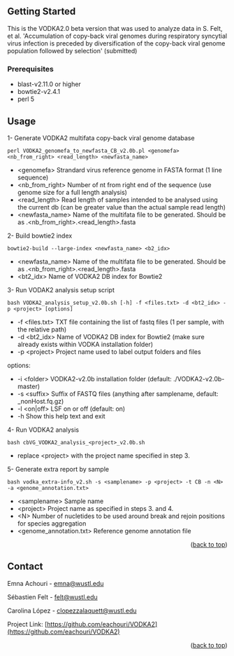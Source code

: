 <!-- GETTING STARTED -->
## Getting Started

This is the VODKA2.0 beta version that was used to analyze data in S. Felt, et al. 'Accumulation of copy-back viral genomes during respiratory syncytial virus infection is preceded by diversification of the copy-back viral genome population followed by selection' (submitted)

### Prerequisites

* blast-v2.11.0 or higher
* bowtie2-v2.4.1
* perl 5


<!-- USAGE EXAMPLES -->
## Usage

1- Generate VODKA2 multifata copy-back viral genome database

    perl VODKA2_genomefa_to_newfasta_CB_v2.0b.pl <genomefa> <nb_from_right> <read_length> <newfasta_name>

* \<genomefa\>  Strandard virus reference genome in FASTA format (1 line sequence)
* \<nb_from_right\> Number of nt from right end of the sequence (use genome size for a full length analysis)
* \<read_length\> Read length of samples intended to be analysed using the current db (can be greater value than the actual sample read length)
* \<newfasta_name\> Name of the multifata file to be generated. Should be as <virus>.<nb_from_right>.<read_length>.fasta

2- Build bowtie2 index

    bowtie2-build --large-index <newfasta_name> <b2_idx>

* \<newfasta_name\> Name of the multifata file to be generated. Should be as <virus>.<nb_from_right>.<read_length>.fasta
* \<bt2_idx\>  Name of VODKA2 DB index for Bowtie2

3- Run VODAK2 analysis setup script

    bash VODKA2_analysis_setup_v2.0b.sh [-h] -f <files.txt> -d <bt2_idx> -p <project> [options]

* -f \<files.txt\>  TXT file containing the list of fastq files (1 per sample, with the relative path)
* -d \<bt2_idx\>  Name of VODKA2 DB index for Bowtie2 (make sure already exists within VODKA installation folder)
* -p \<project\>  Project name used to label output folders and files

options:
  * -i \<folder\> VODKA2-v2.0b installation folder (default: ./VODKA2-v2.0b-master)
  * -s \<suffix\> Suffix of FASTQ files (anything after samplename, default: _nonHost.fq.gz)
  * -l \<on|off\> LSF on or off (default: on)
  * -h  Show this help text and exit

4- Run VODKA2 analysis

    bash cbVG_VODKA2_analysis_<project>_v2.0b.sh

* replace \<project\> with the project name specified in step 3.

5- Generate extra report by sample

    bash vodka_extra-info_v2.sh -s <samplename> -p <project> -t CB -n <N> -a <genome_annotation.txt>

* \<samplename\>  Sample name
* \<project\> Project name as specified in steps 3. and 4.
* \<N\> Number of nucletides to be used around break and rejoin positions for species aggregation
* \<genome_annotation.txt\> Reference genome annotation file

<p align="right">(<a href="#top">back to top</a>)</p>


<!-- CONTACT -->
## Contact

Emna Achouri - emna@wustl.edu

Sébastien Felt - felt@wustl.edu

Carolina López - clopezzalaquett@wustl.edu

Project Link: [https://github.com/eachouri/VODKA2](https://github.com/eachouri/VODKA2)

<p align="right">(<a href="#top">back to top</a>)</p>

